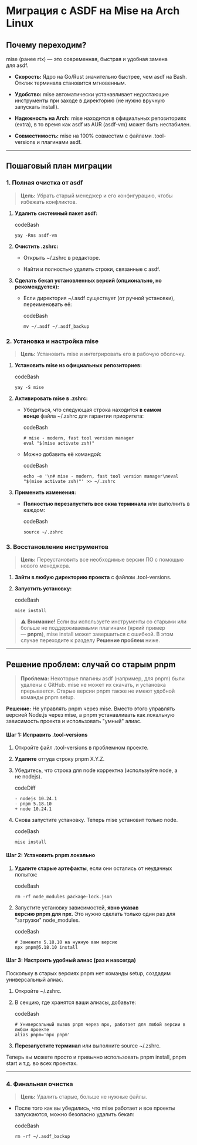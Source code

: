 # Миграция с ASDF на Mise на Arch Linux

## Почему переходим?

mise (ранее rtx) — это современная, быстрая и удобная замена для asdf.

- **Скорость:** Ядро на Go/Rust значительно быстрее, чем asdf на Bash. Отклик терминала становится мгновенным.
    
- **Удобство:** mise автоматически устанавливает недостающие инструменты при заходе в директорию (не нужно вручную запускать install).
    
- **Надежность на Arch:** mise находится в официальных репозиториях (extra), в то время как asdf из AUR (asdf-vm) может быть нестабилен.
    
- **Совместимость:** mise на 100% совместим с файлами .tool-versions и плагинами asdf.
    

---

## Пошаговый план миграции

### 1. Полная очистка от asdf

> **Цель:** Убрать старый менеджер и его конфигурацию, чтобы избежать конфликтов.

1. **Удалить системный пакет asdf:**
    
    codeBash
    
    ```
    yay -Rns asdf-vm
    ```
    
2. **Очистить .zshrc:**
    
    - Открыть ~/.zshrc в редакторе.
        
    - Найти и полностью удалить строки, связанные с asdf.
        
3. **Сделать бекап установленных версий (опционально, но рекомендуется):**
    
    - Если директория ~/.asdf существует (от ручной установки), переименовать её:
        
        codeBash
        
        ```
        mv ~/.asdf ~/.asdf_backup
        ```
        

### 2. Установка и настройка mise

> **Цель:** Установить mise и интегрировать его в рабочую оболочку.

1. **Установить mise из официальных репозиториев:**
    
    codeBash
    
    ```
    yay -S mise
    ```
    
2. **Активировать mise в .zshrc:**
    
    - Убедиться, что следующая строка находится **в самом конце** файла ~/.zshrc для гарантии приоритета:
        
        codeBash
        
        ```
        # mise - modern, fast tool version manager
        eval "$(mise activate zsh)"
        ```
        
    - Можно добавить её командой:
        
        codeBash
        
        ```
        echo -e '\n# mise - modern, fast tool version manager\neval "$(mise activate zsh)"' >> ~/.zshrc
        ```
        
3. **Применить изменения:**
    
    - **Полностью перезапустить все окна терминала** или выполнить в каждом:
        
        codeBash
        
        ```
        source ~/.zshrc
        ```
        

### 3. Восстановление инструментов

> **Цель:** Переустановить все необходимые версии ПО с помощью нового менеджера.

1. **Зайти в любую директорию проекта** с файлом .tool-versions.
    
2. **Запустить установку:**
    
    codeBash
    
    ```
    mise install
    ```
    

> ⚠️ **Внимание!** Если вы используете инструменты со старыми или больше не поддерживаемыми плагинами (яркий пример — **pnpm**), mise install может завершиться с ошибкой. В этом случае переходите к разделу **Решение проблем** ниже.

---

## Решение проблем: случай со старым pnpm

> **Проблема:** Некоторые плагины asdf (например, для pnpm) были удалены с GitHub. mise не может их скачать, и установка прерывается. Старые версии pnpm также не имеют удобной команды pnpm setup.

**Решение:** Не управлять pnpm через mise. Вместо этого управлять версией Node.js через mise, а pnpm устанавливать как локальную зависимость проекта и использовать "умный" алиас.

#### Шаг 1: Исправить .tool-versions

1. Откройте файл .tool-versions в проблемном проекте.
    
2. **Удалите** оттуда строку pnpm X.Y.Z.
    
3. Убедитесь, что строка для node корректна (используйте node, а не nodejs).
    
    codeDiff
    
    ```
    - nodejs 10.24.1
    - pnpm 5.18.10
    + node 10.24.1
    ```
    
4. Снова запустите установку. Теперь mise установит только node.
    
    codeBash
    
    ```
    mise install
    ```
    

#### Шаг 2: Установить pnpm локально

1. **Удалите старые артефакты**, если они остались от неудачных попыток:
    
    codeBash
    
    ```
    rm -rf node_modules package-lock.json
    ```
    
2. Запустите установку зависимостей, **явно указав версию pnpm для npx**. Это нужно сделать только один раз для "загрузки" node_modules.
    
    codeBash
    
    ```
    # Замените 5.18.10 на нужную вам версию
    npx pnpm@5.18.10 install
    ```
    

#### Шаг 3: Настроить удобный алиас (раз и навсегда)

Поскольку в старых версиях pnpm нет команды setup, создадим универсальный алиас.

1. Откройте ~/.zshrc.
    
2. В секцию, где хранятся ваши алиасы, добавьте:
    
    codeBash
    
    ```
    # Универсальный вызов pnpm через npx, работает для любой версии в любом проекте
    alias pnpm='npx pnpm'
    ```
    
3. **Перезапустите терминал** или выполните source ~/.zshrc.
    

Теперь вы можете просто и привычно использовать pnpm install, pnpm start и т.д. во всех проектах.

---

### 4. Финальная очистка

> **Цель:** Удалить старые, больше не нужные файлы.

- После того как вы убедились, что mise работает и все проекты запускаются, можно безопасно удалить бекап:
    
    codeBash
    
    ```
    rm -rf ~/.asdf_backup
    ```